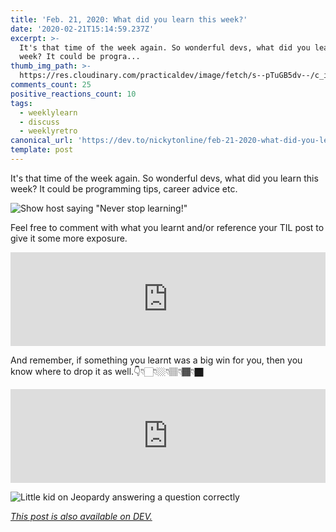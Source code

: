 ```yaml
---
title: 'Feb. 21, 2020: What did you learn this week?'
date: '2020-02-21T15:14:59.237Z'
excerpt: >-
  It's that time of the week again. So wonderful devs, what did you learn this
  week? It could be progra...
thumb_img_path: >-
  https://res.cloudinary.com/practicaldev/image/fetch/s--pTuGB5dv--/c_imagga_scale,f_auto,fl_progressive,h_420,q_auto,w_1000/https://dev-to-uploads.s3.amazonaws.com/i/5yq6on5w4r946gp62y8f.png
comments_count: 25
positive_reactions_count: 10
tags:
  - weeklylearn
  - discuss
  - weeklyretro
canonical_url: 'https://dev.to/nickytonline/feb-21-2020-what-did-you-learn-this-week-2b8d'
template: post
---
```

It's that time of the week again. So wonderful devs, what did you learn this week? It could be programming tips, career advice etc.

![Show host saying "Never stop learning!"](https://media.giphy.com/media/xT0xest8YPRcpugzQs/giphy.gif)

Feel free to comment with what you learnt and/or reference your TIL post to give it some more exposure.


<iframe class="liquidTag" src="https://dev.to/embed/tag?args=todayilearned" style="border: 0; width: 100%;"></iframe>


And remember, if something you learnt was a big win for you, then you know where to drop it as well.👇👇🏻👇🏼👇🏽👇🏾👇🏿


<iframe class="liquidTag" src="https://dev.to/embed/link?args=https%3A%2F%2Fdev.to%2Fjess%2Fwhat-was-your-win-this-week-1o9d" style="border: 0; width: 100%;"></iframe>


![Little kid on Jeopardy answering a question correctly](https://media.giphy.com/media/2sXf9PbHcEdE1x059I/giphy.gif)

*[This post is also available on DEV.](https://dev.to/nickytonline/feb-21-2020-what-did-you-learn-this-week-2b8d)*


<script>
const parent = document.getElementsByTagName('head')[0];
const script = document.createElement('script');
script.type = 'text/javascript';
script.src = 'https://cdnjs.cloudflare.com/ajax/libs/iframe-resizer/4.1.1/iframeResizer.min.js';
script.charset = 'utf-8';
script.onload = function() {
    window.iFrameResize({}, '.liquidTag');
};
parent.appendChild(script);
</script>    
